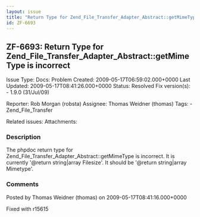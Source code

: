 ```yaml
---
layout: issue
title: "Return Type for Zend_File_Transfer_Adapter_Abstract::getMimeType is incorrect"
id: ZF-6693
---
```


ZF-6693: Return Type for Zend\_File\_Transfer\_Adapter\_Abstract::getMimeType is incorrect
------------------------------------------------------------------------------------------

 Issue Type: Docs: Problem Created: 2009-05-17T06:59:02.000+0000 Last Updated: 2009-05-17T08:41:26.000+0000 Status: Resolved Fix version(s): - 1.9.0 (31/Jul/09)
 
 Reporter:  Rob Morgan (robsta)  Assignee:  Thomas Weidner (thomas)  Tags: - Zend\_File\_Transfer
 
 Related issues: 
 Attachments: 
### Description

The phpdoc return type for Zend\_File\_Transfer\_Adapter\_Abstract::getMimeType is incorrect. It is currently '@return string|array Filesize'. It should be '@return string|array Mimetype'.

 

 

### Comments

Posted by Thomas Weidner (thomas) on 2009-05-17T08:41:16.000+0000

Fixed with r15615

 

 